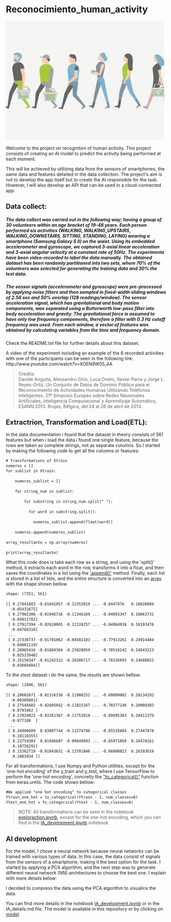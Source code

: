 # Reconocimiento_human_activity

![img](./rsc/67440cf78c8aedfa65f106d20d1cbdd8.gif)

Welcome to the project on recognition of human activity. This project consists of creating an AI model to predict the activity being performed at each moment.

<div>
    This will be achieved by utilizing data from the sensors of smartphones, the same data and features detailed in the data collection. The project's aim is not to develop the app itself but to create the AI responsible for the task. However, I will also develop an API that can be used in a cloud-connected app.
</div>

## Data collect:

##### The data collect was carried out in the following way; having a group of 30 volunteers within an age bracket of 19-48 years. Each person performed six activities (WALKING, WALKING_UPSTAIRS, WALKING_DOWNSTAIRS, SITTING, STANDING, LAYING) wearing a smartphone (Samsung Galaxy S II) on the waist. Using its embedded accelerometer and gyroscope, we captured 3-axial linear acceleration and 3-axial angular velocity at a constant rate of 50Hz. The experiments have been video-recorded to label the data manually. The obtained dataset has been randomly partitioned into two sets, where 70% of the volunteers was selected for generating the training data and 30% the test data. 
##### The sensor signals (accelerometer and gyroscope) were pre-processed by applying noise filters and then sampled in fixed-width sliding windows of 2.56 sec and 50% overlap (128 readings/window). The sensor acceleration signal, which has gravitational and body motion components, was separated using a Butterworth low-pass filter into body acceleration and gravity. The gravitational force is assumed to have only low frequency components, therefore a filter with 0.3 Hz cutoff frequency was used. From each window, a vector of features was obtained by calculating variables from the time and frequency domain.

Check the README.txt file for further details about this dataset. 
<div>A video of the experiment including an example of the 6 recorded activities with one of the participants can be seen in the following link: http://www.youtube.com/watch?v=XOEN9W05_4A</div>

> Credits:<br>Davide Anguita, Alessandro Ghio, Luca Oneto, Xavier Parra y Jorge L. Reyes-Ortiz. Un Conjunto de Datos de Dominio Público para el Reconocimiento de Actividades Humanas Utilizando Teléfonos Inteligentes. 21º Simposio Europeo sobre Redes Neuronales Artificiales, inteligencia Computacional y Aprendizaje Automático, ESANN 2013. Brujas, Bélgica, del 24 al 26 de abril de 2013.

## Extractrion, Transformation and Load(ETL):

In the data documentation i found that the dataset in theory consists of 561 features but when i load the data i found one single feature, because the rows are taken as complete strings, not as separate columns. So I started by making the following code to get all the columns or features:

```
# Transformations of Xtrain
numeros = []
for sublist in Xtrain:

    numeros_sublist = []

    for string_num in sublist:

        for substring in string_num.split(" "):

          for word in substring.split():

            numeros_sublist.append(float(word))

    numeros.append(numeros_sublist)

array_resultante = np.array(numeros)

print(array_resultante)
```

What this code does is take each row as a string, and using the 'split()' method, it extracts each word in the row, transforms it into a float, and then saves the coordinates in a list using the ['append()'](https://docs.python.org/3/tutorial/datastructures.html) method. Finally, each list is stored in a list of lists, and the entire structure is converted into an [array](https://numpy.org/doc/stable/reference/generated/numpy.array.html) with the shape shown bellow. 

```
shape: (7351, 561)

[[ 0.27841883 -0.01641057 -0.12352019 ... -0.8447876   0.18028889
  -0.05431672]
 [ 0.27965306 -0.01946716 -0.11346169 ... -0.84893347  0.18063731
  -0.04911782]
 [ 0.27917394 -0.02620065 -0.12328257 ... -0.84864938  0.18193476
  -0.04766318]
 ...
 [ 0.27338737 -0.01701062 -0.04502183 ... -0.77913261  0.24914484
   0.04081119]
 [ 0.28965416 -0.01884304 -0.15828059 ... -0.78518142  0.24643223
   0.02533948]
 [ 0.35150347 -0.01242312 -0.20386717 ... -0.78326693  0.24680852
   0.03669484]]
```
To the xtest dataset i do the same, the results are shown bellow:

```
shape: (2946, 561)

[[ 0.28602671 -0.01316336 -0.11908252 ... -0.69809082  0.28134292
  -0.08389801]
 [ 0.27548482 -0.02605042 -0.11815167 ... -0.70277146  0.28008303
  -0.0793462 ]
 [ 0.27029822 -0.03261387 -0.11752018 ... -0.69895383  0.28411379
  -0.077108  ]
 ...
 [ 0.34996609  0.03007744 -0.11578796 ... -0.65535684  0.27447878
   0.18118355]
 [ 0.23759383  0.01846687 -0.09649893 ... -0.65971859  0.26478161
   0.18756291]
 [ 0.15362719 -0.01843651 -0.13701846 ... -0.66008023  0.26393619
   0.1881034 ]]
```
For all transformations, I use Numpy and Python utilities, except for the 'one-hot encoding' of the y_train and y_test, where I use TensorFlow to perform the 'one-hot encoding', concretly the ["to_categorical()"](https://www.tensorflow.org/api_docs/python/tf/keras/utils/to_categorical) function from keras.untils. The code shown bellow:

```
#We applied "one hot encoding" to categorical classes
Ytrain_one_hot = to_categorical(Ytrain - 1, num_classes=6)
Ytest_one_hot = to_categorical(Ytest - 1, num_classes=6)
```

> NOTE: All transformations can be seen in the notebook [exploraction.ipynb](./exploraction.ipynb), except for the one-hot encoding, which you can find in the [IA_development.ipynb](./IA_development.ipynb) notebook.


## AI development

For the model, I chose a neural network because neural networks can be trained with various types of data. In this case, the data consist of signals from the sensors of a smartphone, making it the best option for the task. I started by applying a PCA algorithm, and the next step was to generate different neural network (NN) architectures to choose the best one. I explain with more details below:

<div>
  I decided to compress the data using the PCA algorithm to visualice the data.
</div>


You can find more details in the notebook [IA_development.ipynb](./IA_development.ipynb) or in the IA_details.md file. The model is available in this repository or by clicking on [model](./trained_model).

